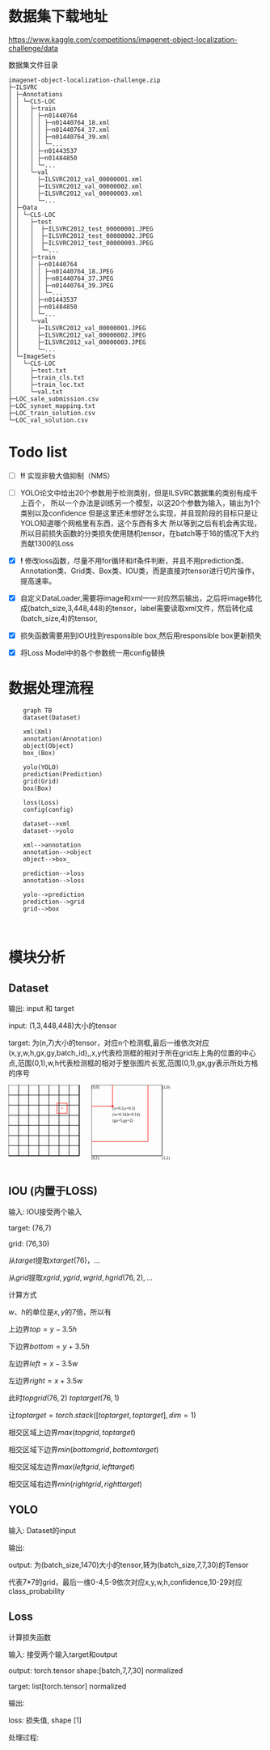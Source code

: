 


# 数据集下载地址

https://www.kaggle.com/competitions/imagenet-object-localization-challenge/data

数据集文件目录

```
imagenet-object-localization-challenge.zip
├─ILSVRC
│ ├─Annotations
│ │ └─CLS-LOC
│ │   ├─train
│ │   │ ├─n01440764
│ │   │ │ ├─n01440764_18.xml
│ │   │ │ ├─n01440764_37.xml
│ │   │ │ ├─n01440764_39.xml
│ │   │ │ └─...
│ │   │ ├─n01443537
│ │   │ ├─n01484850
│ │   │ └─...
│ │   └─val
│ │     ├─ILSVRC2012_val_00000001.xml
│ │     ├─ILSVRC2012_val_00000002.xml
│ │     ├─ILSVRC2012_val_00000003.xml
│ │     └─...
│ ├─Data
│ │ └─CLS-LOC
│ │   ├─test
│ │   │  ├─ILSVRC2012_test_00000001.JPEG
│ │   │  ├─ILSVRC2012_test_00000002.JPEG
│ │   │  ├─ILSVRC2012_test_00000003.JPEG
│ │   │  └─...
│ │   ├─train
│ │   │ ├─n01440764
│ │   │ │ ├─n01440764_18.JPEG
│ │   │ │ ├─n01440764_37.JPEG
│ │   │ │ ├─n01440764_39.JPEG
│ │   │ │ └─...
│ │   │ ├─n01443537
│ │   │ ├─n01484850
│ │   │ └─...
│ │   └─val
│ │     ├─ILSVRC2012_val_00000001.JPEG
│ │     ├─ILSVRC2012_val_00000002.JPEG
│ │     ├─ILSVRC2012_val_00000003.JPEG
│ │     └─...
│ └─ImageSets
│   └─CLS-LOC
│     ├─test.txt
│     ├─train_cls.txt
│     ├─train_loc.txt
│     └─val.txt
├─LOC_sale_submission.csv
├─LOC_synset_mapping.txt
├─LOC_train_solution.csv
└─LOC_val_solution.csv
```
# Todo list
- [ ] **!!** 实现非极大值抑制（NMS）

- [ ] YOLO论文中给出20个参数用于检测类别，但是ILSVRC数据集的类别有成千上百个， 所以一个办法是训练另一个模型，以这20个参数为输入，输出为1个类别以及confidence 但是这里还未想好怎么实现，并且现阶段的目标只是让YOLO知道哪个网格里有东西，这个东西有多大 所以等到之后有机会再实现，所以目前损失函数的分类损失使用随机tensor，在batch等于16的情况下大约贡献1300的Loss

- [x] **!** 修改loss函数，尽量不用for循环和if条件判断，并且不用prediction类、Annotation类、Grid类、Box类、IOU类，而是直接对tensor进行切片操作，提高速率。

- [x] 自定义DataLoader,需要将image和xml一一对应然后输出，之后将image转化成(batch_size,3,448,448)的tensor，label需要读取xml文件，然后转化成(batch_size,4)的tensor,

- [x] 损失函数需要用到IOU找到responsible box,然后用responsible box更新损失

- [x] 将Loss Model中的各个参数统一用config替换



# 数据处理流程
```mermaid
    graph TB
    dataset(Dataset)
    
    xml(Xml)
    annotation(Annotation)
    object(Object)
    box_(Box)
    
    yolo(YOLO)
    prediction(Prediction)
    grid(Grid)
    box(Box)
    
    loss(Loss)
    config(config)
    
    dataset-->xml
    dataset-->yolo
    
    xml-->annotation
    annotation-->object
    object-->box_
    
    prediction-->loss
    annotation-->loss
    
    yolo-->prediction
    prediction-->grid
    grid-->box
    
    
```

# 模块分析
## Dataset

输出: input 和 target

input: (1,3,448,448)大小的tensor

target: 为(n,7)大小的tensor，对应n个检测框,最后一维依次对应(x,y,w,h,gx,gy,batch_id),,x,y代表检测框的相对于所在grid左上角的位置的中心点,范围(0,1),w,h代表检测框的相对于整张图片长宽,范围(0,1),gx,gy表示所处方格的序号

<svg width="160" height="160" xmlns="http://www.w3.org/2000/svg">
  <rect x="0" y="0" width="140" height="140" fill="none" stroke="black"/>
  <line x1="20" y1="0" x2="20" y2="140" stroke="black"/>
  <line x1="40" y1="0" x2="40" y2="140" stroke="black"/>
  <line x1="60" y1="0" x2="60" y2="140" stroke="black"/>
  <line x1="80" y1="0" x2="80" y2="140" stroke="black"/>
  <line x1="100" y1="0" x2="100" y2="140" stroke="black"/>
  <line x1="120" y1="0" x2="120" y2="140" stroke="black"/>
  <line x1="140" y1="0" x2="140" y2="140" stroke="black"/>

  <!-- 水平线 -->
  <line x1="0" y1="20" x2="140" y2="20" stroke="black"/>
  <line x1="0" y1="40" x2="140" y2="40" stroke="black"/>
  <line x1="0" y1="60" x2="140" y2="60" stroke="black"/>
  <line x1="0" y1="80" x2="140" y2="80" stroke="black"/>
  <line x1="0" y1="100" x2="140" y2="100" stroke="black"/>
  <line x1="0" y1="120" x2="140" y2="120" stroke="black"/>
  <line x1="0" y1="140" x2="140" y2="140" stroke="black"/>

  <circle cx="106" cy="46" r="1" fill="red" />
  <line x1="96" y1="36" x2="96" y2="56" stroke="red"/>
  <line x1="116" y1="36" x2="116" y2="56" stroke="red"/>
  <line x1="96" y1="36" x2="116" y2="36" stroke="red"/>
  <line x1="96" y1="56" x2="116" y2="56" stroke="red"/>
</svg>

<svg width="160" height="160" xmlns="http://www.w3.org/2000/svg">
  <rect x="0" y="0" width="140" height="140" fill="none" stroke="black"/>
  <line x1="0" y1="42" x2="42" y2="42" stroke="red"/>
  <line x1="42" y1="0" x2="42" y2="42" stroke="red"/>
  <circle cx="42" cy="42" r="2" fill="red" />
  <text x="42" y="42" font-family="Verdana" font-size="8" text-anchor="start" dominant-baseline="text-before-edge">
    <tspan x="42" y="42">(x=0.3,y=0.3)</tspan>
    <tspan x="42" y="54">(w=0.14,h=0.14)</tspan>
    <tspan x="42" y="66">(gx=5,gy=2)</tspan>
    <tspan x="140" y="140">(1,1)</tspan>
    <tspan x="0" y="140">(0,1)</tspan>
    <tspan x="140" y="0">(1,0)</tspan>
    <tspan x="0" y="0">(0,0)</tspan>
  </text>
  <line x1="112" y1="0" x2="112" y2="112" stroke="red"/>
  <line x1="0" y1="112" x2="112" y2="112" stroke="red"/>
</svg>

## IOU (内置于LOSS)

输入: IOU接受两个输入

target: (76,7)

grid: (76,30)

从$target$提取$xtarget (76) ，...$

从$grid$提取$xgrid,ygrid,wgrid,hgrid (76,2),...$

计算方式

$w、h$的单位是$x,y$的7倍，所以有

上边界$top = y-3.5h$

下边界$bottom = y+3.5h$

左边界$left = x-3.5w$

左边界$right = x+3.5w$

此时$topgrid (76,2)$ $toptarget (76,1)$

让$toptarget = torch.stack([toptarget, toptarget], dim=1)$

相交区域上边界$max(topgrid,toptarget)$

相交区域下边界$min(bottomgrid,bottomtarget)$

相交区域左边界$max(leftgrid,lefttarget)$

相交区域右边界$min(rightgrid,righttarget)$



## YOLO

输入: Dataset的input

输出:

output: 为(batch_size,1470)大小的tensor,转为(batch_size,7,7,30)的Tensor

代表7*7的grid，最后一维0-4,5-9依次对应x,y,w,h,confidence,10-29对应class_probability

## Loss
计算损失函数

输入: 接受两个输入target和output

output: torch.tensor shape:[batch,7,7,30] normalized

target: list[torch.tensor] normalized

输出:

loss: 损失值, shape [1]

处理过程: 